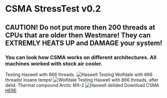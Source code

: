 # CSMA StressTest v0.2

## CAUTION! Do not put more then 200 threads at CPUs that are older then Westmare! They can EXTREMLY HEATS UP and DAMAGE your system!

### You can look how CSMA works on different architectures. All machines worked with stock air cooler.
Testing Haswell with 666 threads.
![Haswell](http://i.imgur.com/Vs4myTg.jpg)
Testing Wolfdale with 666 threads! Insane temps!
![Wolfdale](http://i.imgur.com/h2V4eKY.jpg)
Testing Haswell with 666 threads, after delid. Thermal compound Arctic MX-2
![Haswell delided](http://i.imgur.com/YqhZ6Sx.png)
Download CSMA [HERE](https://github.com/nef0s/CSMA-StressTest/raw/master/CSMA%20v0.2.zip)
